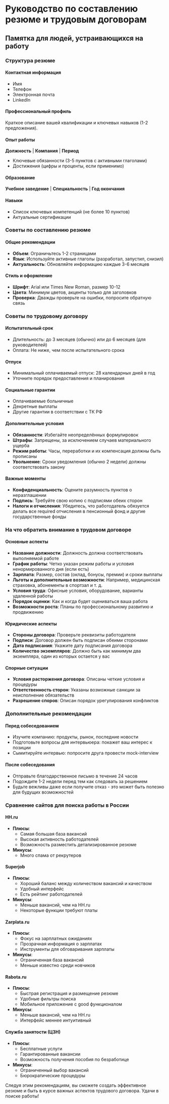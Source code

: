 # Руководство по составлению резюме и трудовым договорам

## Памятка для людей, устраивающихся на работу

### Структура резюме

#### Контактная информация
- Имя
- Телефон
- Электронная почта
- LinkedIn

#### Профессиональный профиль
Краткое описание вашей квалификации и ключевых навыков (1-2 предложения).

#### Опыт работы
**Должность** | **Компания** | **Период**
- Ключевые обязанности (3-5 пунктов с активными глаголами)
- Достижения (цифры и проценты, если применимо)

#### Образование
**Учебное заведение** | **Специальность** | **Год окончания**

#### Навыки
- Список ключевых компетенций (не более 10 пунктов)
- Актуальные сертификации

### Советы по составлению резюме

#### Общие рекомендации
- **Объем**: Ограничьтесь 1-2 страницами
- **Язык**: Используйте активные глаголы (разработал, запустил, снизил)
- **Актуальность**: Обновляйте информацию каждые 3-6 месяцев

#### Стиль и оформление
- **Шрифт**: Arial или Times New Roman, размер 10-12
- **Цвета**: Минимум цветов, акценты только для заголовков
- **Проверка**: Дважды проверьте на ошибки, попросите обратную связь

### Советы по трудовому договору

#### Испытательный срок
- Длительность: до 3 месяцев (обычно) или до 6 месяцев (для руководителей)
- Оплата: Не ниже, чем после испытательного срока

#### Отпуск
- Минимальный оплачиваемый отпуск: 28 календарных дней в год
- Уточните порядок предоставления и планирования

#### Социальные гарантии
- Оплачиваемые больничные
- Декретные выплаты
- Другие гарантии в соответствии с ТК РФ

#### Дополнительные условия
- **Обязанности**: Избегайте неопределённых формулировок
- **Штрафы**: Запрещены, за исключением случаев материального ущерба
- **Режим работы**: Часы, переработки и их компенсация должны быть прописаны
- **Увольнение**: Сроки уведомления (обычно 2 недели) должны соответствовать закону

#### Важные моменты
- **Конфиденциальность**: Оцените разумность пунктов о неразглашении
- **Подпись**: Требуйте свою копию с подписями обеих сторон
- **Налоги и отчисления**: Убедитесь, что работодатель обязуется делать все required отчисления в пенсионный фонд и другие государственные фонды

### На что обратить внимание в трудовом договоре

#### Основные аспекты
- **Название должности**: Должность должна соответствовать выполняемой работе
- **График работы**: Четко указан режим работы и условия ненормированного дня (если есть)
- **Зарплата**: Размер, состав (оклад, бонусы, премии) и сроки выплаты
- **Льготы и дополнительные возможности**: Например, медицинская страховка, абонементы в спортзал и т. д.
- **Условия труда**: Офисные условия, оборудование, варианты удаленной работы
- **Порядок оценки**: Как и когда будет оцениваться ваша работа
- **Возможности роста**: Планы по профессиональному развитию и продвижению

#### Юридические аспекты
- **Стороны договора**: Проверьте реквизиты работодателя
- **Подписи**: Договор должен быть подписан обеими сторонами
- **Дата подписания**: Укажите дату подписания договора
- **Количество экземпляров**: Должно быть как минимум два экземпляра, один из которых остается у вас

#### Спорные ситуации
- **Условия расторжения договора**: Описаны четкие условия и процедуры
- **Ответственность сторон**: Указаны возможные санкции за неисполнение обязательств
- **Разрешение споров**: Описан порядок урегулирования конфликтов

### Дополнительные рекомендации

#### Перед собеседованием
- Изучите компанию: продукты, рынок, последние новости
- Подготовьте вопросы для интервьюера: покажет ваш интерес к позиции
- Сымитируйте интервью: попросите друга провести mock-interview

#### После собеседования
- Отправьте благодарственное письмо в течение 24 часов
- Подождите 1-2 недели перед тем как следовать за решением
- Будьте вежливы даже если получите отказ - это может быть полезно для будущих возможностей

### Сравнение сайтов для поиска работы в России

#### HH.ru
- **Плюсы**:
  - Самая большая база вакансий
  - Высокая активность работодателей
  - Возможность разместить детализированное резюме
- **Минусы**:
  - Много спама от рекрутеров

#### Superjob
- **Плюсы**:
  - Хороший баланс между количеством вакансий и качеством
  - Удобный интерфейс
  - Есть рейтинг работодателей
- **Минусы**:
  - Меньше вакансий, чем на HH.ru
  - Некоторые функции требуют платы

#### Zarplata.ru
- **Плюсы**:
  - Фокус на зарплатных ожиданиях
  - Прозрачная информация о зарплатах
  - Инструменты для обговаривания зарплаты 
- **Минусы**:
  - Ограниченная база вакансий
  - Меньше известно среди новчиков

#### Rabota.ru
- **Плюсы**:
  - Быстрая регистрация и размещение резюме
  - Удобные фильтры поиска
  - Мобильное приложение с good функционалом
- **Минусы**:
  - Меньше вакансий, чем на HH.ru
  - Интерфейс меннее интуитивный

#### Служба занятости (ЦЗН)
- **Плюсы**:
  - Бесплатные услуги
  - Гарантированные вакансии
  - Возможность получения пособия по безработице
- **Минусы**:
  - Ограниченный выбор вакансий
  - Бюрократические процедуры

Следуя этим рекомендациям, вы сможете создать эффективное резюме и быть в курсе важных аспектов трудового договора. Удачи в поиске работы!

